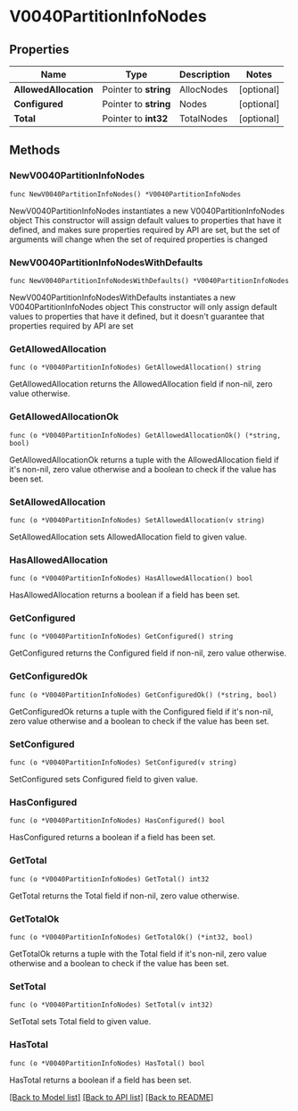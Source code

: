 # V0040PartitionInfoNodes

## Properties

Name | Type | Description | Notes
------------ | ------------- | ------------- | -------------
**AllowedAllocation** | Pointer to **string** | AllocNodes | [optional] 
**Configured** | Pointer to **string** | Nodes | [optional] 
**Total** | Pointer to **int32** | TotalNodes | [optional] 

## Methods

### NewV0040PartitionInfoNodes

`func NewV0040PartitionInfoNodes() *V0040PartitionInfoNodes`

NewV0040PartitionInfoNodes instantiates a new V0040PartitionInfoNodes object
This constructor will assign default values to properties that have it defined,
and makes sure properties required by API are set, but the set of arguments
will change when the set of required properties is changed

### NewV0040PartitionInfoNodesWithDefaults

`func NewV0040PartitionInfoNodesWithDefaults() *V0040PartitionInfoNodes`

NewV0040PartitionInfoNodesWithDefaults instantiates a new V0040PartitionInfoNodes object
This constructor will only assign default values to properties that have it defined,
but it doesn't guarantee that properties required by API are set

### GetAllowedAllocation

`func (o *V0040PartitionInfoNodes) GetAllowedAllocation() string`

GetAllowedAllocation returns the AllowedAllocation field if non-nil, zero value otherwise.

### GetAllowedAllocationOk

`func (o *V0040PartitionInfoNodes) GetAllowedAllocationOk() (*string, bool)`

GetAllowedAllocationOk returns a tuple with the AllowedAllocation field if it's non-nil, zero value otherwise
and a boolean to check if the value has been set.

### SetAllowedAllocation

`func (o *V0040PartitionInfoNodes) SetAllowedAllocation(v string)`

SetAllowedAllocation sets AllowedAllocation field to given value.

### HasAllowedAllocation

`func (o *V0040PartitionInfoNodes) HasAllowedAllocation() bool`

HasAllowedAllocation returns a boolean if a field has been set.

### GetConfigured

`func (o *V0040PartitionInfoNodes) GetConfigured() string`

GetConfigured returns the Configured field if non-nil, zero value otherwise.

### GetConfiguredOk

`func (o *V0040PartitionInfoNodes) GetConfiguredOk() (*string, bool)`

GetConfiguredOk returns a tuple with the Configured field if it's non-nil, zero value otherwise
and a boolean to check if the value has been set.

### SetConfigured

`func (o *V0040PartitionInfoNodes) SetConfigured(v string)`

SetConfigured sets Configured field to given value.

### HasConfigured

`func (o *V0040PartitionInfoNodes) HasConfigured() bool`

HasConfigured returns a boolean if a field has been set.

### GetTotal

`func (o *V0040PartitionInfoNodes) GetTotal() int32`

GetTotal returns the Total field if non-nil, zero value otherwise.

### GetTotalOk

`func (o *V0040PartitionInfoNodes) GetTotalOk() (*int32, bool)`

GetTotalOk returns a tuple with the Total field if it's non-nil, zero value otherwise
and a boolean to check if the value has been set.

### SetTotal

`func (o *V0040PartitionInfoNodes) SetTotal(v int32)`

SetTotal sets Total field to given value.

### HasTotal

`func (o *V0040PartitionInfoNodes) HasTotal() bool`

HasTotal returns a boolean if a field has been set.


[[Back to Model list]](../README.md#documentation-for-models) [[Back to API list]](../README.md#documentation-for-api-endpoints) [[Back to README]](../README.md)


